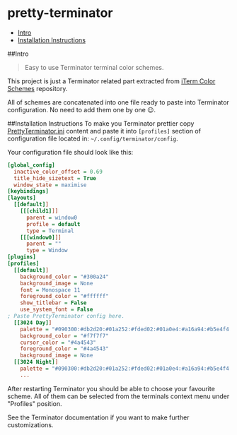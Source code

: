 # pretty-terminator

- [Intro](#intro)
- [Installation Instructions](#installation-instructions)

##Intro
> Easy to use Terminator terminal color schemes.

This project is just a Terminator related part extracted from [iTerm Color Schemes](https://github.com/mbadolato/iTerm2-Color-Schemes) repository.

All of schemes are concatenated into one file ready to paste into Terminator configuration. No need to add them one by one :wink:.

##Installation Instructions
To make you Terminator prettier copy [PrettyTerminator.ini](PrettyTerminator.ini) content and paste it into `[profiles]` section of configuration file located in: `~/.config/terminator/config`.

Your configuration file should look like this:
```ini
[global_config]
  inactive_color_offset = 0.69
  title_hide_sizetext = True
  window_state = maximise
[keybindings]
[layouts]
  [[default]]
    [[[child1]]]
      parent = window0
      profile = default
      type = Terminal
    [[[window0]]]
      parent = ""
      type = Window
[plugins]
[profiles]
  [[default]]
    background_color = "#300a24"
    background_image = None
    font = Monospace 11
    foreground_color = "#ffffff"
    show_titlebar = False
    use_system_font = False
; Paste PrettyTerminator config here.
  [[3024 Day]]
    palette = "#090300:#db2d20:#01a252:#fded02:#01a0e4:#a16a94:#b5e4f4:#a5a2a2:#5c5855:#e8bbd0:#3a3432:#4a4543:#807d7c:#d6d5d4:#cdab53:#f7f7f7"
    background_color = "#f7f7f7"
    cursor_color = "#4a4543"
    foreground_color = "#4a4543"
    background_image = None
  [[3024 Night]]
    palette = "#090300:#db2d20:#01a252:#fded02:#01a0e4:#a16a94:#b5e4f4:#a5a2a2:#5c5855:#e8bbd0:#3a3432:#4a4543:#807d7c:#d6d5d4:#cdab53:#f7f7f7"
    ...
```
After restarting Terminator you should be able to choose your favourite scheme. All of them can be selected from the terminals context menu under "Profiles" position.

See the Terminator documentation if you want to make further customizations.
